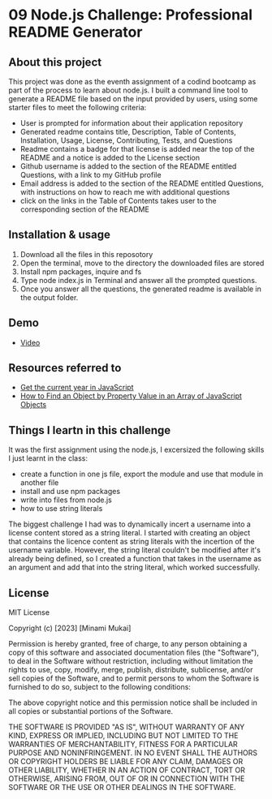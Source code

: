 # 09 Node.js Challenge: Professional README Generator

## About this project
This project was done as the eventh assignment of a codind bootcamp as part of the process to learn about node.js. I built a command line tool to generate a README file based on the input provided by users, using some starter files to meet the following criteria:

- User is prompted for information about their application repository
- Generated readme contains title, Description, Table of Contents, Installation, Usage, License, Contributing, Tests, and Questions
- Readme contains a badge for that license is added near the top of the README and a notice is added to the License section
- Github username is added to the section of the README entitled Questions, with a link to my GitHub profile
- Email address is added to the section of the README entitled Questions, with instructions on how to reach me with additional questions
- click on the links in the Table of Contents takes user to the corresponding section of the README

## Installation & usage

1. Download all the files in this reposotory
2. Open the terminal, move to the directory the downloaded files are stored
3. Install npm packages, inquire and fs
4. Type node index.js in Terminal and answer all the prompted questions. 
5. Once you answer all the questions, the generated readme is available in the output folder.

## Demo

- [Video](https://drive.google.com/file/d/1mm4blFpPWsI7ngLreCZfUc_ta3G_KY0H/view?usp=sharing)

## Resources referred to 

- [Get the current year in JavaScript](https://stackoverflow.com/questions/6002254/get-the-current-year-in-javascript)
- [How to Find an Object by Property Value in an Array of JavaScript Objects](https://www.tutorialrepublic.com/faq/how-to-find-an-object-by-property-value-in-an-array-of-javascript-objects.php)

## Things I leartn in this challenge

It was the first assignment using the node.js, I excersized the following skills I just learnt in the class:
- create a function in one js file, export the module and use that module in another file
- install and use npm packages
- write into files from node.js
- how to use string literals

The biggest challenge I had was to dynamically incert a username into a license content stored as a string literal. I started with creating an object that contains the licence content as string literals with the incertion of the username variable. However, the string literal couldn't be modified after it's already being defined, so I created a function that takes in the username as an argument and add that into the string literal, which worked successfully.

## License

MIT License

Copyright (c) [2023] [Minami Mukai]

Permission is hereby granted, free of charge, to any person obtaining a copy of this software and associated documentation files (the "Software"), to deal in the Software without restriction, including without limitation the rights to use, copy, modify, merge, publish, distribute, sublicense, and/or sell copies of the Software, and to permit persons to whom the Software is furnished to do so, subject to the following conditions:

The above copyright notice and this permission notice shall be included in all copies or substantial portions of the Software.

THE SOFTWARE IS PROVIDED "AS IS", WITHOUT WARRANTY OF ANY KIND, EXPRESS OR IMPLIED, INCLUDING BUT NOT LIMITED TO THE WARRANTIES OF MERCHANTABILITY, FITNESS FOR A PARTICULAR PURPOSE AND NONINFRINGEMENT. IN NO EVENT SHALL THE AUTHORS OR COPYRIGHT HOLDERS BE LIABLE FOR ANY CLAIM, DAMAGES OR OTHER LIABILITY, WHETHER IN AN ACTION OF CONTRACT, TORT OR OTHERWISE, ARISING FROM, OUT OF OR IN CONNECTION WITH THE SOFTWARE OR THE USE OR OTHER DEALINGS IN THE SOFTWARE.